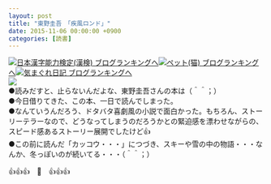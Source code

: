 ```yaml
---
layout: post
title: "東野圭吾　「疾風ロンド」"
date: 2015-11-06 00:00:00 +0900
categories: [読書]
---
```


[![](/syuusyuu9701/assets/images/東野圭吾-「疾風ロンド」-br_c_3028_1.gif)](http://blog.with2.net/link.php?1659096:3028 "日本漢字能力検定(漢検) ブログランキングへ")[日本漢字能力検定(漢検) ブログランキングへ](http://blog.with2.net/link.php?1659096:3028)[![](/syuusyuu9701/assets/images/東野圭吾-「疾風ロンド」-br_c_1348_1.gif)](http://blog.with2.net/link.php?1659096:1348 "ペット(猫) ブログランキングへ")[ペット(猫) ブログランキングへ](http://blog.with2.net/link.php?1659096:1348)[![](/syuusyuu9701/assets/images/東野圭吾-「疾風ロンド」-br_c_9257_1.gif)](http://blog.with2.net/link.php?1659096:9257 "気まぐれ日記 ブログランキングへ")[気まぐれ日記 ブログランキングへ](http://blog.with2.net/link.php?1659096:9257)  
![](/syuusyuu9701/assets/images/東野圭吾-「疾風ロンド」-b00ddb6dab199fc0d792913869f0e86b.jpg)  
●読みだすと、止らないんだよな、東野圭吾さんの本は（＾＾；）  
●今日借りてきた、この本、一日で読んでしまった。  
●なんていうんだろう、ドタバタ喜劇風の小説で面白かった。もちろん、ストーリーテラーなので、どうなってしまうのだろうかとの緊迫感を漂わせながらの、スピード感あるストーリー展開でしたけど👍  
●この前に読んだ「カッコウ・・・」につづき、スキーや雪の中の物語・・・なんか、冬っぽいのが続いてる・・・（＾＾；）  
  
👍👍👍　🐑　👍👍👍
